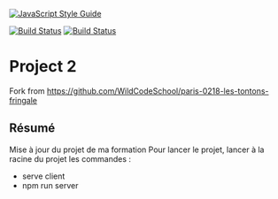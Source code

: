 [![JavaScript Style Guide](https://img.shields.io/badge/code_style-standard-brightgreen.svg)](https://standardjs.com)


[![Build Status](https://travis-ci.org/SophieMdl/paris-0218-les-tontons-fringale.svg?branch=dev)](https://travis-ci.org/WildCodeSchool/paris-0218-les-tontons-fringale)
[![Build Status](https://travis-ci.org/SophieMdl/paris-0218-les-tontons-fringale.svg?branch=dev)](https://travis-ci.org/WildCodeSchool/paris-0218-les-tontons-fringale)


# Project 2

Fork from https://github.com/WildCodeSchool/paris-0218-les-tontons-fringale

## Résumé

Mise à jour du projet de ma formation 
Pour lancer le projet, lancer à la racine du projet les commandes : 
- serve client
- npm run server
